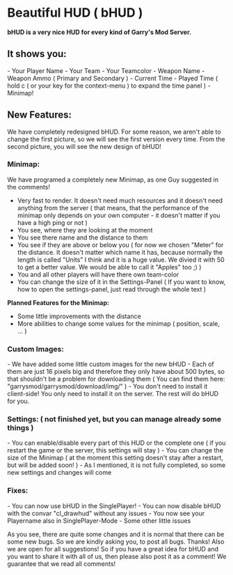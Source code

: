 <h1>Beautiful HUD ( bHUD )</h1>

<b>bHUD is a very nice HUD for every kind of Garry's Mod Server.</b>

<h2>It shows you:</h2>
- Your Player Name
- Your Team
- Your Teamcolor
- Weapon Name
- Weapon Ammo ( Primary and Secondary )
- Current Time
- Played Time ( hold c ( or your key for the context-menu ) to expand the time panel )
- Minimap!

<h2>New Features:</h2>

We have completely redesigned bHUD. For some reason, we aren't able to change the first picture, so we will see the first version every time. From the second picture, you will see the new design of bHUD!

<h3>Minimap:</h3>
We have programed a completely new Minimap, as one Guy suggested in the comments!

- Very fast to render. It doesn't need much resources and it doesn't need anything from the server ( that means, that the performance of the minimap only depends on your own computer - it doesn't matter if you have a high ping or not )
- You see, where they are looking at the moment
- You see there name and the distance to them
- You see if they are above or below you ( for now we chosen "Meter" for the distance. It doesn't matter which name it has, because normally the length is called "Units" I think and it is a huge value. We divied it with 50 to get a better value. We would be able to call it "Apples" too ;) )
- You and all other players will have there own team-color
- You can change the size of it in the Settings-Panel ( If you want to know, how to open the settings-panel, just read through the whole text )

<b>Planned Features for the Minimap:</b>
- Some little improvements with the distance
- More abilities to change some values for the minimap ( position, scale, ... )

<h3>Custom Images:</h3>
- We have added some little custom images for the new bHUD
- Each of them are just 16 pixels big and therefore they only have about 500 bytes, so that shouldn't be a problem for downloading them ( You can find them here: "garrysmod/garrysmod/download/img/" )
- You don't need to install it client-side! You only need to install it on the server. The rest will do bHUD for you.

<h3>Settings: ( not finished yet, but you can manage already some things )</h3>
- You can enable/disable every part of this HUD or the complete one ( if you restart the game or the server, this settings will stay )
- You can change the size of the Minimap ( at the moment this setting doesn't stay after a restart, but will be added soon! )
- As I mentioned, it is not fully completed, so some new settings and changes will come

<h3>Fixes:</h3>
- You can now use bHUD in the SinglePlayer!
- You can now disable bHUD with the convar "cl_drawhud" without any issues
- You now see your Playername also in SinglePlayer-Mode
- Some other little issues

As you see, there are quite some changes and it is normal that there can be some new bugs. So we are kindly asking you, to post all bugs. Thanks!
Also we are open for all suggestions! So if you have a great idea for bHUD and you want to share it with all of us, then please also post it as a comment! We guarantee that we read all comments!